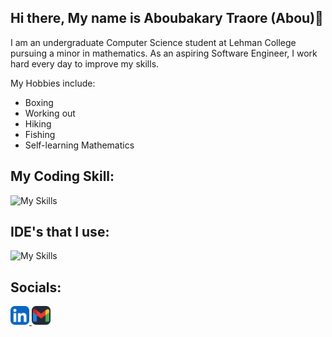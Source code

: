 ## Hi there, My name is Aboubakary Traore (Abou)👋
I am an undergraduate Computer Science student at Lehman College pursuing a minor in mathematics. As an aspiring Software Engineer, I work hard every day to improve my skills.

My Hobbies include:

- Boxing
- Working out
- Hiking
- Fishing
- Self-learning Mathematics

## My Coding Skill: 

![My Skills](https://skillicons.dev/icons?i=java,HTML)

## IDE's that I use: 

![My Skills](https://skillicons.dev/icons?i=eclipse,vscode)




## Socials:

<a href ="https://www.linkedin.com/in/aboubakary/"/> <img src = "https://github.com/tandpfun/skill-icons/blob/main/icons/LinkedIn.svg " height = "30">
<a href = "https://mailto:aboubakarytr1@gmail.com"/> <img src = "https://github.com/tandpfun/skill-icons/blob/main/icons/Gmail-Dark.svg" height = "30">
<!--
**AboubakaryT/AboubakaryT** is a ✨ _special_ ✨ repository because its `README.md` (this file) appears on your GitHub profile.

Here are some ideas to get you started:

- 🔭 I’m currently working on ...
- 🌱 I’m currently learning ...
- 👯 I’m looking to collaborate on ...
- 🤔 I’m looking for help with ...
- 💬 Ask me about ...
- 📫 How to reach me: ...
- 😄 Pronouns: ...
- ⚡ Fun fact: ...
-->
